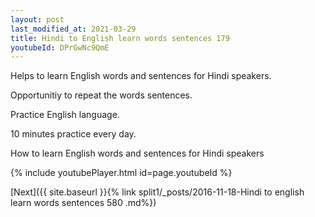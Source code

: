 ```yaml
---
layout: post
last_modified_at: 2021-03-29
title: Hindi to English learn words sentences 179 
youtubeId: DPrGwNc9QmE
---
```

 
 
Helps to learn English words and sentences for Hindi speakers.

Opportunitiy to repeat the words sentences. 

Practice English language. 
 
10 minutes practice every day. 
 
How to learn English words and sentences for Hindi speakers 
 
{% include youtubePlayer.html id=page.youtubeId %}
 
 
[Next]({{ site.baseurl }}{% link  split1/_posts/2016-11-18-Hindi to english learn words sentences 580 .md%})
 
